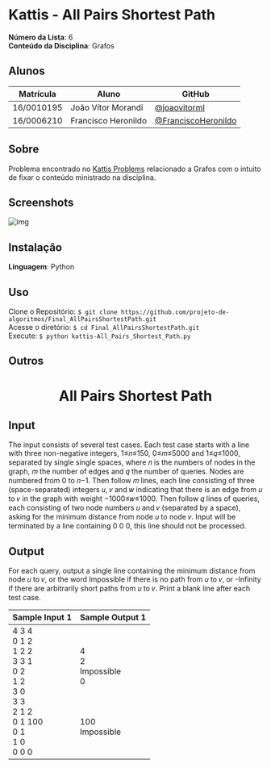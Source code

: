 # Kattis - All Pairs Shortest Path

**Número da Lista**: 6 <br>
**Conteúdo da Disciplina**: Grafos <br>

## Alunos

|Matrícula | Aluno | GitHub |
| -- | -- | -- |
| 16/0010195 | João Vítor Morandi | [@joaovitorml](https://github.com/joaovitorml) |
| 16/0006210 | Francisco Heronildo | [@FranciscoHeronildo](https://github.com/FranciscoHeronildo) |

## Sobre

Problema encontrado no [Kattis Problems](https://open.kattis.com/problems/allpairspath) relacionado a Grafos com o intuito de fixar o conteúdo ministrado na disciplina.

## Screenshots

![img]()

## Instalação

**Linguagem**: Python <br>

## Uso

Clone o Repositório: `$ git clone https://github.com/projeto-de-algoritmos/Final_AllPairsShortestPath.git` </br>
Acesse o diretório: `$ cd Final_AllPairsShortestPath.git` </br>
Execute: `$ python kattis-All_Pairs_Shortest_Path.py` </br>

## Outros

<h1 align="center">All Pairs Shortest Path<br/>

<h2>Input</h2>

<p>The input consists of several test cases. Each test case starts with a line with three non-negative integers, 1≤𝑛≤150, 0≤𝑚≤5000 and 1≤𝑞≤1000, separated by single single spaces, where 𝑛 is the numbers of nodes in the graph, 𝑚 the number of edges and 𝑞 the number of queries. Nodes are numbered from 0 to 𝑛−1. Then follow 𝑚 lines, each line consisting of three (space-separated) integers 𝑢, 𝑣 and 𝑤 indicating that there is an edge from 𝑢 to 𝑣 in the graph with weight −1000≤𝑤≤1000. Then follow 𝑞 lines of queries, each consisting of two node numbers 𝑢 and 𝑣 (separated by a space), asking for the minimum distance from node 𝑢 to node 𝑣. Input will be terminated by a line containing 0 0 0, this line should not be processed.</p>

<h2>Output</h2>

<p>For each query, output a single line containing the minimum distance from node 𝑢 to 𝑣, or the word Impossible if there is no path from 𝑢 to 𝑣, or -Infinity if there are arbitrarily short paths from 𝑢 to 𝑣. Print a blank line after each test case.</p>

| Sample Input 1 | Sample Output 1 |
| :-- | :-- |
| 4 3 4 </br> 0 1 2 </br> 1 2 2 </br> 3 3 1 </br> 0 2 </br> 1 2 </br> 3 0 </br> 3 3 </br> 2 1 2 </br> 0 1 100 </br> 0 1 </br> 1 0 </br> 0 0 0 | 4 </br> 2 </br> Impossible </br> 0 </br> </br> </br> </br> 100 </br> Impossible |
